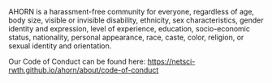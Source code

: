 AHORN is a harassment-free community for everyone, regardless of age, body size, visible or invisible disability, ethnicity, sex characteristics, gender identity and expression, level of experience, education, socio-economic status, nationality, personal appearance, race, caste, color, religion, or sexual identity and orientation.

Our Code of Conduct can be found here: https://netsci-rwth.github.io/ahorn/about/code-of-conduct

